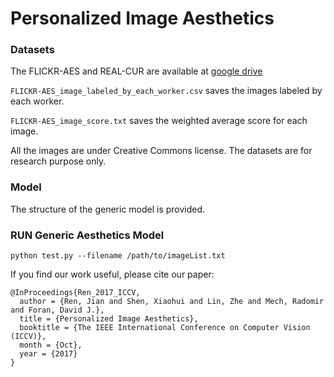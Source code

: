 # Personalized Image Aesthetics


### Datasets

The FLICKR-AES and REAL-CUR are available at [google drive](https://drive.google.com/drive/folders/1LR6trJhN4XbgTtqZo1zfe272cAkXqA7e?usp=share_link)


`FLICKR-AES_image_labeled_by_each_worker.csv` saves the images labeled by each worker. 

`FLICKR-AES_image_score.txt` saves the weighted average score for each image.

All the images are under Creative Commons license. The datasets are for research purpose only.

### Model

The structure of the generic model is provided. 

### RUN Generic Aesthetics Model

```
python test.py --filename /path/to/imageList.txt
```

If you find our work useful, please cite our paper:

	@InProceedings{Ren_2017_ICCV,
	  author = {Ren, Jian and Shen, Xiaohui and Lin, Zhe and Mech, Radomir and Foran, David J.},
	  title = {Personalized Image Aesthetics},
	  booktitle = {The IEEE International Conference on Computer Vision (ICCV)},
	  month = {Oct},
	  year = {2017}
	}
